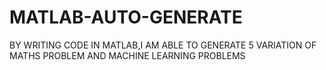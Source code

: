 # MATLAB-AUTO-GENERATE
BY WRITING CODE IN MATLAB,I AM ABLE TO GENERATE 5 VARIATION OF MATHS PROBLEM AND MACHINE LEARNING PROBLEMS
